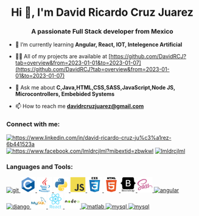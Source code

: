 <h1 align="center">Hi 👋, I'm David Ricardo Cruz Juarez</h1>
<h3 align="center">A passionate Full Stack developer from Mexico</h3>

- 🌱 I’m currently learning **Angular, React, IOT, Intelegence Artificial**

- 👨‍💻 All of my projects are available at [https://github.com/DavidRCJ?tab=overview&from=2023-01-01&to=2023-01-07](https://github.com/DavidRCJ?tab=overview&from=2023-01-01&to=2023-01-07)

- 💬 Ask me about **C,Java,HTML,CSS,SASS,JavaScript,Node JS, Microcontrollers, Embebided Systems**

- 📫 How to reach me **davidrcruzjuarez@gmail.com**

<h3 align="left">Connect with me:</h3>
<p align="left">
<a href="https://linkedin.com/in/https://www.linkedin.com/in/david-ricardo-cruz-ju%c3%a1rez-6b441523a" target="blank"><img align="center" src="https://raw.githubusercontent.com/rahuldkjain/github-profile-readme-generator/master/src/images/icons/Social/linked-in-alt.svg" alt="https://www.linkedin.com/in/david-ricardo-cruz-ju%c3%a1rez-6b441523a" height="30" width="40" /></a>
<a href="https://fb.com/https://www.facebook.com/lmldrcjlml?mibextid=zbwkwl" target="blank"><img align="center" src="https://raw.githubusercontent.com/rahuldkjain/github-profile-readme-generator/master/src/images/icons/Social/facebook.svg" alt="https://www.facebook.com/lmldrcjlml?mibextid=zbwkwl" height="30" width="40" /></a>
<a href="https://instagram.com/lmldrcjlml" target="blank"><img align="center" src="https://raw.githubusercontent.com/rahuldkjain/github-profile-readme-generator/master/src/images/icons/Social/instagram.svg" alt="lmldrcjlml" height="30" width="40" /></a>
</p>

<h3 align="left">Languages and Tools:</h3>
<p align="left">
 <a href="https://git-scm.com/" target="_blank" rel="noreferrer"> <img src="https://www.vectorlogo.zone/logos/git-scm/git-scm-icon.svg" alt="git" width="40" height="40"/> </a>
 <a href="https://www.cprogramming.com/" target="_blank" rel="noreferrer"> <img src="https://raw.githubusercontent.com/devicons/devicon/master/icons/c/c-original.svg" alt="c" width="40" height="40" /> </a>
 <a href="https://www.java.com" target="_blank" rel="noreferrer"> <img src="https://raw.githubusercontent.com/devicons/devicon/master/icons/java/java-original.svg" alt="java"width="40" height="40" /> </a> 
 <a href="https://www.python.org" target="_blank" rel="noreferrer"> <img src="https://raw.githubusercontent.com/devicons/devicon/master/icons/python/python-original.svg" alt="python" width="40" height="40" /> </a> 
<a href="https://developer.mozilla.org/en-US/docs/Web/JavaScript" target="_blank" rel="noreferrer"> <img src="https://raw.githubusercontent.com/devicons/devicon/master/icons/javascript/javascript-original.svg" alt="javascript" width="40" height="40" /> </a> 
  <a href="https://www.w3schools.com/css/" target="_blank" rel="noreferrer"> <img src="https://raw.githubusercontent.com/devicons/devicon/master/icons/css3/css3-original-wordmark.svg" alt="css3" width="40" height="40"/> </a> 
 <a href="https://www.w3.org/html/" target="_blank" rel="noreferrer"> <img src="https://raw.githubusercontent.com/devicons/devicon/master/icons/html5/html5-original-wordmark.svg" alt="html5" width="40" height="40"/> </a>  
 <a href="https://getbootstrap.com" target="_blank" rel="noreferrer"> <img src="https://raw.githubusercontent.com/devicons/devicon/master/icons/bootstrap/bootstrap-plain-wordmark.svg" alt="bootstrap" width="40" height="40" /> </a>
 <a href="https://sass-lang.com" target="_blank" rel="noreferrer"> <img src="https://raw.githubusercontent.com/devicons/devicon/master/icons/sass/sass-original.svg" alt="sass" width="40" height="40" /> </a> <a href="https://angular.io" target="_blank" rel="noreferrer"> <img src="https://angular.io/assets/images/logos/angular/angular.svg" alt="angular" width="40" height="40"/> </a> <a href="https://www.djangoproject.com/" target="_blank" rel="noreferrer"> <img src="https://cdn.worldvectorlogo.com/logos/django.svg" alt="django" width="40" height="40"/> </a> <a href="https://www.mysql.com/" target="_blank" rel="noreferrer"> <img src="https://raw.githubusercontent.com/devicons/devicon/master/icons/mysql/mysql-original-wordmark.svg" alt="mysql" width="40" height="40"/> </a> <a href="https://reactjs.org/" target="_blank" rel="noreferrer"> <img src="https://raw.githubusercontent.com/devicons/devicon/master/icons/react/react-original-wordmark.svg" alt="react" width="40" height="40"/> </a>
 <a href="https://nodejs.org" target="_blank" rel="noreferrer"> <img src="https://raw.githubusercontent.com/devicons/devicon/master/icons/nodejs/nodejs-original-wordmark.svg" alt="nodejs" width="40" height="40" /> </a>  <a href="https://www.mathworks.com/" target="_blank" rel="noreferrer"> <img src="https://upload.wikimedia.org/wikipedia/commons/2/21/Matlab_Logo.png" alt="matlab" width="40" height="40"/> </a> 
 <a href="https://www.SolidWorks.com/" target="_blank" rel="noreferrer"><img src="https://play-lh.googleusercontent.com/yIsgmRmC722nof7U78QiFFi63P2XLp6-KSjKTUi3CpHMxlWVVm2CY1edhqrR1M72LPI=w240-h480-rw" alt="mysql" width="40" height="40"/> </a> <a href="https://reactjs.org/" target="_blank" rel="noreferrer"> 
 <a href="https://www.AutoCAD.com/" target="_blank" rel="noreferrer"><img src="http://3.bp.blogspot.com/-JIvd-CnlYsk/Vag15GEKHwI/AAAAAAAAANg/MEKTSYSdbE8/s1600/Free-Download-AutoCAD-2011.png" alt="mysql" width="40" height="40"/> </a> <a href="https://reactjs.org/" target="_blank" rel="noreferrer"> 
  
</p>
